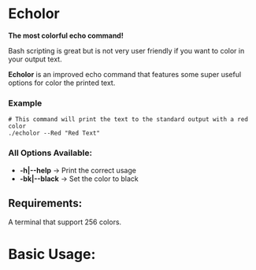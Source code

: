 # Echolor
**The most colorful echo command!**

Bash scripting is great but is not very user friendly if you want to color in your output text.

**Echolor** is an improved echo command that features some super useful options for color the printed text.

### Example
```Shell
# This command will print the text to the standard output with a red color
./echolor --Red "Red Text"
```

### All Options Available:
* **-h|--help** -> Print the correct usage
* **-bk|--black** -> Set the color to black
	


## Requirements:
A terminal that support 256 colors.

# Basic Usage:
